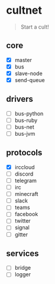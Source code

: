 # cultnet

> Start a cult!

## core

- [x] master
- [x] bus
- [x] slave-node
- [x] send-queue

## drivers

- [ ] bus-python
- [ ] bus-ruby
- [ ] bus-net
- [ ] bus-jvm

## protocols

- [x] irccloud
- [ ] discord
- [ ] telegram
- [ ] irc
- [ ] minecraft
- [ ] slack
- [ ] teams
- [ ] facebook
- [ ] twitter
- [ ] signal
- [ ] gitter

## services

- [ ] bridge
- [ ] logger
